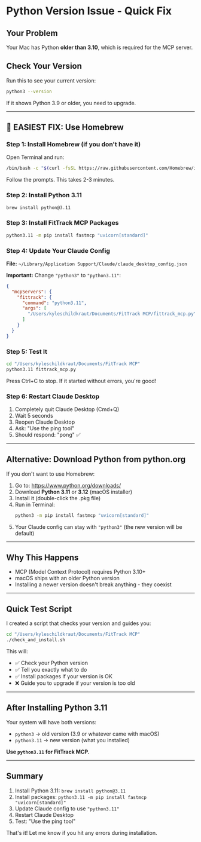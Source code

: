 # Python Version Issue - Quick Fix

## Your Problem

Your Mac has Python **older than 3.10**, which is required for the MCP server.

## Check Your Version

Run this to see your current version:

```bash
python3 --version
```

If it shows Python 3.9 or older, you need to upgrade.

---

## 🚀 EASIEST FIX: Use Homebrew

### Step 1: Install Homebrew (if you don't have it)

Open Terminal and run:

```bash
/bin/bash -c "$(curl -fsSL https://raw.githubusercontent.com/Homebrew/install/HEAD/install.sh)"
```

Follow the prompts. This takes 2-3 minutes.

### Step 2: Install Python 3.11

```bash
brew install python@3.11
```

### Step 3: Install FitTrack MCP Packages

```bash
python3.11 -m pip install fastmcp "uvicorn[standard]"
```

### Step 4: Update Your Claude Config

**File:** `~/Library/Application Support/Claude/claude_desktop_config.json`

**Important:** Change `"python3"` to `"python3.11"`:

```json
{
  "mcpServers": {
    "fittrack": {
      "command": "python3.11",
      "args": [
        "/Users/kyleschildkraut/Documents/FitTrack MCP/fittrack_mcp.py"
      ]
    }
  }
}
```

### Step 5: Test It

```bash
cd "/Users/kyleschildkraut/Documents/FitTrack MCP"
python3.11 fittrack_mcp.py
```

Press Ctrl+C to stop. If it started without errors, you're good!

### Step 6: Restart Claude Desktop

1. Completely quit Claude Desktop (Cmd+Q)
2. Wait 5 seconds
3. Reopen Claude Desktop
4. Ask: "Use the ping tool"
5. Should respond: "pong" ✅

---

## Alternative: Download Python from python.org

If you don't want to use Homebrew:

1. Go to: https://www.python.org/downloads/
2. Download **Python 3.11** or **3.12** (macOS installer)
3. Install it (double-click the .pkg file)
4. Run in Terminal:
   ```bash
   python3 -m pip install fastmcp "uvicorn[standard]"
   ```
5. Your Claude config can stay with `"python3"` (the new version will be default)

---

## Why This Happens

- MCP (Model Context Protocol) requires Python 3.10+
- macOS ships with an older Python version
- Installing a newer version doesn't break anything - they coexist

---

## Quick Test Script

I created a script that checks your version and guides you:

```bash
cd "/Users/kyleschildkraut/Documents/FitTrack MCP"
./check_and_install.sh
```

This will:
- ✅ Check your Python version
- ✅ Tell you exactly what to do
- ✅ Install packages if your version is OK
- ❌ Guide you to upgrade if your version is too old

---

## After Installing Python 3.11

Your system will have both versions:
- `python3` → old version (3.9 or whatever came with macOS)
- `python3.11` → new version (what you installed)

**Use `python3.11` for FitTrack MCP.**

---

## Summary

1. Install Python 3.11: `brew install python@3.11`
2. Install packages: `python3.11 -m pip install fastmcp "uvicorn[standard]"`
3. Update Claude config to use `"python3.11"`
4. Restart Claude Desktop
5. Test: "Use the ping tool"

That's it! Let me know if you hit any errors during installation.
